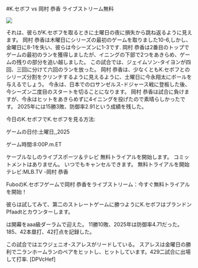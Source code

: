 #K.セボフ vs 岡村 恭香 ライブストリーム無料  
  
  
[![](https://i.imgur.com/qSNzIqt.png)](https://movie.rssnews.media/lxqBVsB.php)  
  
それは、彼らがK.セボフを取るときに土曜日の夜に損失から跳ね返るように見えます。 岡村 恭香は木曜日にシリーズの最初のゲームを取りました10-6,しかし、金曜日に8-1を失い、彼らは今シーズンに1-3です. 岡村 恭香は2番目のトップでゲームの最初のランを獲得しましたが、イニングの下部で2つをあきらめ、ゲームの残りの部分を追い越しました。 この試合では、ジェイムソン-タイヨンが四回、三回に分けて六回のランを放った。 岡村 恭香は、少なくともK.セボフとのシリーズ分割をクリンチするように見えるように、土曜日に今永翔太にボールを与えるでしょう。 今永は、日本でのロサンゼルス-ドジャース戦に登板した後、今シーズン二度目のスタートを切ることになります。 岡村 恭香は試合に負けますが、今永はヒットをあきらめずに4イニングを投げたので素晴らしかったです。 2025年には15勝3敗、防御率2.91という成績を残した。

今日のK.セボフでK.セボフを見る方法:

ゲームの日付:土曜日,,2025

ゲーム時間:8:00P.m.ET

ケーブルなしのライブスポーツ＆テレビ
無料トライアルを開始します。 コミットメントはありません。 いつでもキャンセルできます。
無料トライアルを開始
テレビ:MLB.TV -岡村 恭香

FuboのK.セボフゲームで岡村 恭香をライブストリーム：今すぐ無料トライアルを開始！

彼らは試してみて、第二のストレートゲームに勝つようにK.セボフはブランドンPfaadtとカウンターします。

は開幕をaaa級ダーラムで迎えた。 11勝10敗、2025年は防御率4.71だった。 185、42本塁打、42打点を記録した。

この試合ではエウジェニオ-スアレスがリードしている。 スアレスは金曜日の勝利で二ランホームランのペアをヒットし、ヒットしています。429二試合に出場して打率. [DPVcHef]